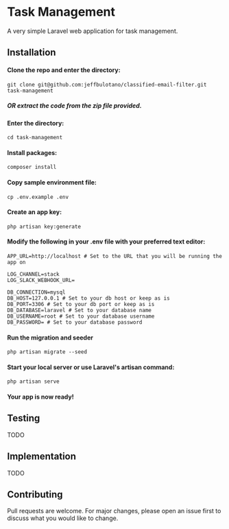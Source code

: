 # Task Management

A very simple Laravel web application for task management.

## Installation

#### Clone the repo and enter the directory:

```
git clone git@github.com:jeffbulotano/classified-email-filter.git task-management
```

##### OR extract the code from the zip file provided.

#### Enter the directory:

```
cd task-management
```

#### Install packages:

```
composer install
```

#### Copy sample environment file:

```
cp .env.example .env
```

#### Create an app key:

```
php artisan key:generate
```

#### Modify the following in your .env file with your preferred text editor:

```
APP_URL=http://localhost # Set to the URL that you will be running the app on

LOG_CHANNEL=stack
LOG_SLACK_WEBHOOK_URL=

DB_CONNECTION=mysql
DB_HOST=127.0.0.1 # Set to your db host or keep as is
DB_PORT=3306 # Set to your db port or keep as is
DB_DATABASE=laravel # Set to your database name
DB_USERNAME=root # Set to your database username
DB_PASSWORD= # Set to your database password
```

#### Run the migration and seeder

```
php artisan migrate --seed
```

#### Start your local server or use Laravel's artisan command:

```
php artisan serve
```

#### Your app is now ready!

## Testing

TODO

## Implementation

TODO

## Contributing

Pull requests are welcome. For major changes, please open an issue first to discuss what you would like to change.
